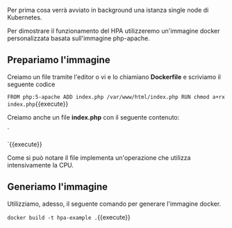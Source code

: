 Per prima cosa verrà avviato in background una istanza single node di Kubernetes.

Per dimostrare il funzionamento del HPA utilizzeremo un'immagine docker personalizzata basata sull'immagine php-apache. 

## Prepariamo l'immagine

Creiamo un file tramite l'editor o vi e lo chiamiano **Dockerfile** e scriviamo il seguente codice

`FROM php:5-apache
ADD index.php /var/www/html/index.php
RUN chmod a+rx index.php`{{execute}}

Creiamo anche un file **index.php** con il seguente contenuto:

`
<?php
  $x = 0.0001;
  for ($i = 0; $i <= 1000000; $i++) {
    $x += sqrt($x);
  }
  echo "OK!";
?>
`{{execute}}

Come si può notare il file implementa un'operazione che utilizza intensivamente la CPU.

## Generiamo l'immagine

Utilizziamo, adesso, il seguente comando per generare l'immagine docker.

`docker build -t hpa-example .`{{execute}}

